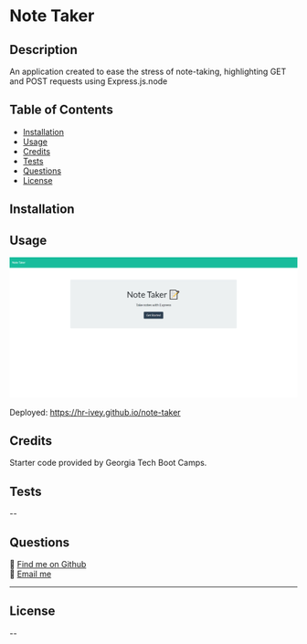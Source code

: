 # Note Taker

## Description
An application created to ease the stress of note-taking, highlighting GET and POST requests using Express.js.node

## Table of Contents
- [Installation](#installation)
- [Usage](#usage)
- [Credits](#credits)
- [Tests](#tests)
- [Questions](#questions)
- [License](#license)

## Installation

## Usage
![Application screenshot](/screenshot.png)

Deployed: https://hr-ivey.github.io/note-taker
## Credits
Starter code provided by Georgia Tech Boot Camps.

## Tests
--

## Questions
🌲 [Find me on Github](https://github.com/hr-ivey)  
🌲 [Email me](mailto:haleyrivey@gmail.com)

---
## License
--